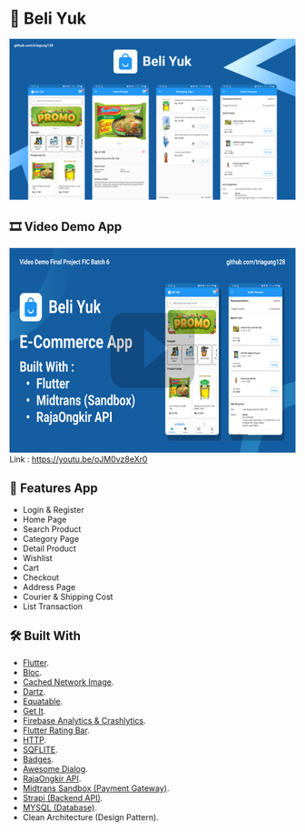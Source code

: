 # :shopping_cart: Beli Yuk

![Banner](https://github.com/triagung128/beliyuk-fe/blob/master/assets/banners/banner.png)

## :film_strip: Video Demo App
<a href="https://youtu.be/oJM0vz8eXr0"><img src="https://github.com/triagung128/beliyuk-fe/blob/master/assets/banners/thumbnail_2.png" width="720" height="360"></a>
<br>
Link : https://youtu.be/oJM0vz8eXr0

## :tada: Features App
- Login & Register
- Home Page
- Search Product
- Category Page
- Detail Product
- Wishlist
- Cart
- Checkout
- Address Page
- Courier & Shipping Cost
- List Transaction

## :hammer_and_wrench: Built With
* [Flutter](https://flutter.dev/).
* [Bloc](https://pub.dev/packages/flutter_bloc).
* [Cached Network Image](https://pub.dev/packages/cached_network_image).
* [Dartz](https://pub.dev/packages/dartz).
* [Equatable](https://pub.dev/packages/equatable).
* [Get It](https://pub.dev/packages/get_it).
* [Firebase Analytics & Crashlytics](https://firebase.google.com/).
* [Flutter Rating Bar](https://pub.dev/packages/flutter_rating_bar).
* [HTTP](https://pub.dev/packages/http).
* [SQFLITE](https://pub.dev/packages/sqflite).
* [Badges](https://pub.dev/packages/badges).
* [Awesome Dialog](https://pub.dev/packages/awesome_dialog).
* [RajaOngkir API](https://rajaongkir.com/).
* [Midtrans Sandbox (Payment Gateway)](https://midtrans.com/).
* [Strapi (Backend API)](https://strapi.io/).
* [MYSQL (Database)](https://www.mysql.com/).
* Clean Architecture (Design Pattern).
